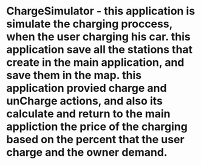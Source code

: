 # ChargeSimulator - this application is simulate the charging proccess, when the user charging his car. this application save all the stations  that create in the main application, and save them in the map. this application provied charge and unCharge actions, and also its calculate and return to the main appliction the price of the charging based on the percent that the user charge and the owner demand.

